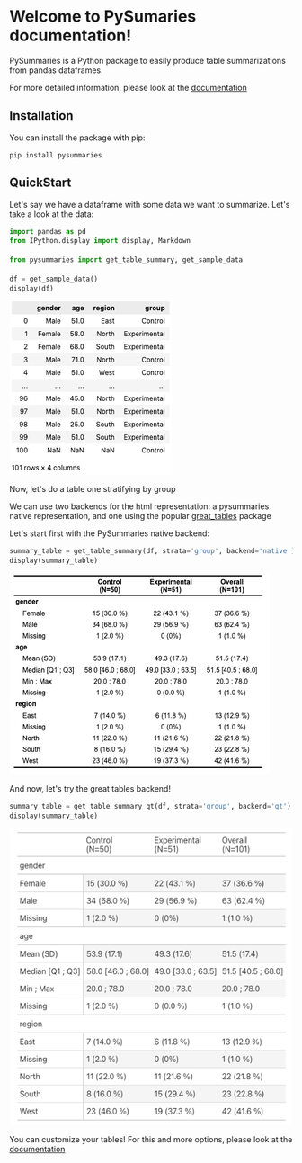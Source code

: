 # Welcome to PySumaries documentation!

PySummaries is a Python package to easily produce table summarizations
from pandas dataframes.

For more detailed information, please look at the [documentation](https://genentech.github.io/pysummaries/)

## Installation
 
You can install the package with pip:

```
pip install pysummaries
```

## QuickStart

Let's say we have a dataframe with some data we want to summarize. 
Let's take a look at the data:

```python
import pandas as pd
from IPython.display import display, Markdown

from pysummaries import get_table_summary, get_sample_data

df = get_sample_data()
display(df)
```

![alt text](documentation/images/pysummaries_sample_data.png)

Now, let's do a table one stratifying by group 

We can use two backends for the html representation: a pysummaries native representation, 
and one using the popular [great_tables](https://posit-dev.github.io/great-tables/articles/intro.html) package

Let's start first with the PySummaries native backend:

```python
summary_table = get_table_summary(df, strata='group', backend='native')  
display(summary_table)
```

![alt text](documentation/images/pysummaries_native_backend.png)

And now, let's try the great tables backend!

```python
summary_table = get_table_summary_gt(df, strata='group', backend='gt')  
display(summary_table)
```

![alt text](documentation/images/pysummaries_gt_backend.png)

You can customize your tables! For this and more options, please look at the [documentation](https://genentech.github.io/pysummaries/)

